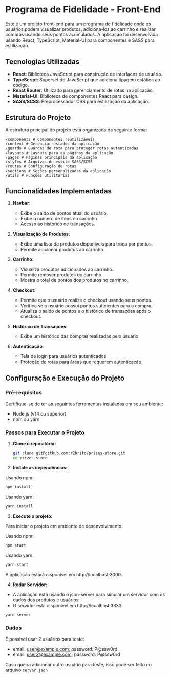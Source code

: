 # Programa de Fidelidade - Front-End

Este é um projeto front-end para um programa de fidelidade onde os usuários podem visualizar produtos, adicioná-los ao carrinho e realizar compras usando seus pontos acumulados. A aplicação foi desenvolvida usando React, TypeScript, Material-UI para componentes e SASS para estilização.

## Tecnologias Utilizadas

- **React**: Biblioteca JavaScript para construção de interfaces de usuário.
- **TypeScript**: Superset do JavaScript que adiciona tipagem estática ao código.
- **React Router**: Utilizado para gerenciamento de rotas na aplicação.
- **Material-UI**: Biblioteca de componentes React para design.
- **SASS/SCSS**: Preprocessador CSS para estilização da aplicação.

## Estrutura do Projeto

A estrutura principal do projeto está organizada da seguinte forma:

```
/components # Componentes reutilizáveis
/context # Gerenciar estados da aplicação
/guards # Guardas de rota para proteger rotas autenticadas
/layouts # Layouts para as páginas da aplicação
/pages # Páginas principais da aplicação
/styles # Arquivos de estilo SASS/SCSS
/routes # Configuração de rotas
/sections # Seções personalizadas da aplicação
/utils # Funções utilitárias
```

## Funcionalidades Implementadas

1. **Navbar**:

   - Exibe o saldo de pontos atual do usuário.
   - Exibe o número de itens no carrinho.
   - Acesso ao histórico de transações.

2. **Visualização de Produtos**:

   - Exibe uma lista de produtos disponíveis para troca por pontos.
   - Permite adicionar produtos ao carrinho.

3. **Carrinho**:

   - Visualiza produtos adicionados ao carrinho.
   - Permite remover produtos do carrinho.
   - Mostra o total de pontos dos produtos no carrinho.

4. **Checkout**:

   - Permite que o usuário realize o checkout usando seus pontos.
   - Verifica se o usuário possui pontos suficientes para a compra.
   - Atualiza o saldo de pontos e o histórico de transações após o checkout.

5. **Histórico de Transações**:

   - Exibe um histórico das compras realizadas pelo usuário.

6. **Autenticação**:
   - Tela de login para usuários autenticados.
   - Proteção de rotas para áreas que requerem autenticação.

## Configuração e Execução do Projeto

### Pré-requisitos

Certifique-se de ter as seguintes ferramentas instaladas em seu ambiente:

- Node.js (v14 ou superior)
- npm ou yarn

### Passos para Executar o Projeto

1. **Clone o repositório:**

   ```bash
   git clone git@github.com:r2brito/prizes-store.git
   cd prizes-store
   ```

2. **Instale as dependências:**

Usando npm:

```bash
npm install
```

Usando yarn:

```bash
yarn install
```

3. **Execute o projeto:**

Para iniciar o projeto em ambiente de desenvolvimento:

Usando npm:

```bash
npm start
```

Usando yarn:

```bash
yarn start
```

A aplicação estará disponível em http://localhost:3000.

4. **Rodar Servidor:**

- A aplicação está usando o json-server para simular um servidor com os dados dos produtos e usuários:
- O servidor está disponível em http://localhost:3333.

```bash
yarn server
```

### Dados

É possivel usar 2 usuários para teste:

- email: user@example.com; password: P@ssw0rd
- email: user2@example.com; password: P@ssw0rd

Caso queira adicionar outro usuário para teste, isso pode ser feito no arquivo `server.json`
